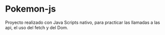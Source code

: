 # Pokemon-js
Proyecto realizado con Java Scripts nativo, para practicar las llamadas a las api, el uso del fetch y del Dom.
